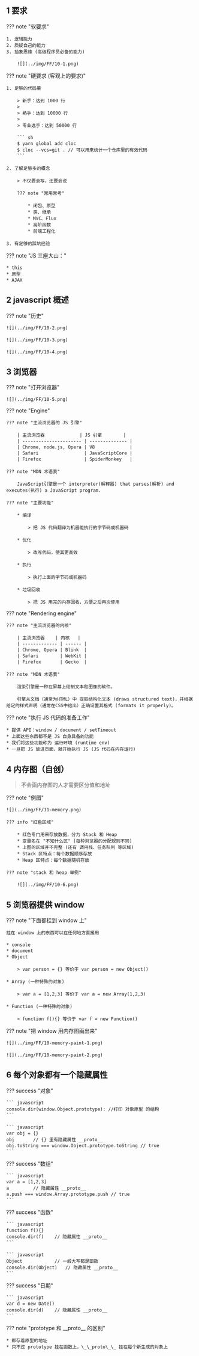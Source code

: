 
## 1 要求

??? note "软要求"
  
    1. 逻辑能力
    2. 质疑自己的能力
    3. 抽象思维 (高级程序员必备的能力)

        ![](../img/FF/10-1.png)

??? note "硬要求 (客观上的要求)"

    1. 足够的代码量
   
        > 新手：达到 1000 行
        >
        > 熟手：达到 10000 行
        >
        > 专业选手：达到 50000 行

        ``` sh
        $ yarn global add cloc
        $ cloc --vcs=git . // 可以用来统计一个仓库里的有效代码
        ```

    2. 了解足够多的概念

        > 不仅要会写，还要会说

        ??? note "常用常考"

            * 闭包、原型
            * 类、继承
            * MVC、Flux
            * 高阶函数
            * 前端工程化 

    3. 有足够的踩坑经验

??? note "JS 三座大山："

    * this
    * 原型
    * AJAX

## 2 javascript 概述

??? note "历史"

    ![](../img/FF/10-2.png)

    ![](../img/FF/10-3.png)

    ![](../img/FF/10-4.png)

## 3 浏览器 

??? note "打开浏览器"

    ![](../img/FF/10-5.png)

??? note "Engine"

    ??? note "主流浏览器的 JS 引擎"

        | 主流浏览器             | JS 引擎        |
        | ---------------------- | -------------- |
        | Chrome, node.js, Opera | V8             |
        | Safari                 | JavaScriptCore |
        | Firefox                | SpiderMonkey   |

    ??? note "MDN 术语表"

        JavaScript引擎是一个 interpreter(解释器) that parses(解析) and executes(执行) a JavaScript program.

    ??? note "主要功能"
    
        * 编译

            > 把 JS 代码翻译为机器能执行的字节码或机器码

        * 优化

            > 改写代码，使其更高效

        * 执行

            > 执行上面的字节码或机器码

        * 垃圾回收

            > 把 JS 用完的内存回收，方便之后再次使用


??? note "Rendering engine"

    ??? note "主流浏览器的内核"

        | 主流浏览器    | 内核   |
        | ------------- | ------ |
        | Chrome, Opera | Blink  |
        | Safari        | WebKit |
        | Firefox       | Gecko  |

    ??? note "MDN 术语表"

        渲染引擎是一种在屏幕上绘制文本和图像的软件。
    
        引擎从文档（通常为HTML）中 提取结构化文本 (draws structured text)，并根据给定的样式声明（通常在CSS中给出）正确设置其格式 (formats it properly)。
    
    
??? note "执行 JS 代码的准备工作"

    * 提供 API：window / document / setTimeout
    * 上面这些东西都不是 JS 自身具备的功能
    * 我们将这些功能称为 运行环境 (runtime env)
    * 一旦把 JS 放进页面，就开始执行 JS (JS 代码在内存运行)

## 4 内存图（自创）

> 不会画内存图的人才需要区分值和地址

??? note "例图"

    ![](../img/FF/11-memory.png)

    ??? info "红色区域"

        * 红色专门用来存放数据，分为 Stack 和 Heap
        * 变量名在 "不知什么区" (每种浏览器的分配规则不同)
        * 上图的区域并不完整 (还有 调用栈、任务队列 等区域)
        * Stack 区特点：每个数据顺序存放
        * Heap 区特点：每个数据随机存放

    ??? note "stack 和 heap 举例"

        ![](../img/FF/10-6.png)

## 5 浏览器提供 window

??? note "下面都挂到 window 上"

    挂在 window 上的东西可以在任何地方直接用

    * console
    * document
    * Object
    
        > var person = {} 等价于 var person = new Object()
    
    * Array (一种特殊的对象)
    
        > var a = [1,2,3] 等价于 var a = new Array(1,2,3)
    
    * Function (一种特殊的对象)
    
        > function f(){} 等价于 var f = new Function()

??? note "把 window 用内存图画出来"

    ![](../img/FF/10-memory-paint-1.png)

    ![](../img/FF/10-memory-paint-2.png)

## 6 每个对象都有一个隐藏属性

??? success "对象"

    ``` javascript
    console.dir(window.Object.prototype): //打印 对象原型 的结构
    ```

    ``` javascript
    var obj = {}
    obj       // {} 里有隐藏属性 __proto__
    obj.toString === window.Object.prototype.toString // true
    ```

??? success "数组"

    ``` javascript
    var a = [1,2,3]
    a         // 隐藏属性 __proto__
    a.push === window.Array.prototype.push // true
    ```

??? success "函数"

    ``` javascript
    function f(){}
    console.dir(f)    // 隐藏属性 __proto__
    ```

    ``` javascript
    Object            // 一般大写都是函数
    console.dir(Object)   // 隐藏属性 __proto__
    ```

??? success "日期"

    ``` javascript
    var d = new Date()
    console.dir(d)    // 隐藏属性 __proto__
    ```

??? note "prototype 和 \_\_proto\_\_ 的区别"

    * 都存着原型的地址
    * 只不过 prototype 挂在函数上，\_\_proto\_\_ 挂在每个新生成的对象上 








